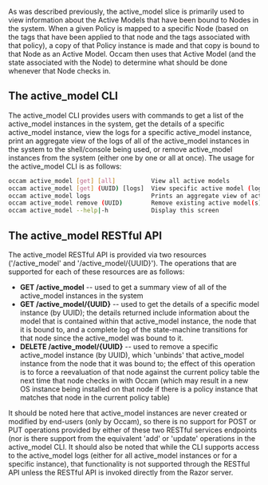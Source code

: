 As was described previously, the active_model slice is primarily used to view information about the Active Models that have been bound to Nodes in the system. When a given Policy is mapped to a specific Node (based on the tags that have been applied to that node and the tags associated with that policy), a copy of that Policy instance is made and that copy is bound to that Node as an Active Model. Occam then uses that Active Model (and the state associated with the Node) to determine what should be done whenever that Node checks in.

## The active_model CLI

The active_model CLI provides users with commands to get a list of the active_model instances in the system, get the details of a specific active_model instance, view the logs for a specific active_model instance, print an aggregate view of the logs of all of the active_model instances in the system to the shell/console being used, or remove active_model instances from the system (either one by one or all at once). The usage for the active_model CLI is as follows:
```bash
occam active_model [get] [all]          View all active models
occam active_model [get] (UUID) [logs]  View specific active model (log)
occam active_model logs                 Prints an aggregate view of active model logs
occam active_model remove (UUID)        Remove existing active model(s)
occam active_model --help|-h            Display this screen
```
## The active_model RESTful API

The active_model RESTful API is provided via two resources ('/active_model' and '/active_model/{UUID}'). The operations that are supported for each of these resources are as follows:

* **GET /active_model** -- used to get a summary view of all of the active_model instances in the system
* **GET /active_model/{UUID}** -- used to get the details of a specific model instance (by UUID); the details returned include information about the model that is contained within that active_model instance, the node that it is bound to, and a complete log of the state-machine transitions for that node since the active_model was bound to it.
* **DELETE /active_model/{UUID}** -- used to remove a specific active_model instance (by UUID), which 'unbinds' that active_model instance from the node that it was bound to; the effect of this operation is to force a reevaluation of that node against the current policy table the next time that node checks in with Occam (which may result in a new OS instance being installed on that node if there is a policy instance that matches that node in the current policy table)

It should be noted here that active_model instances are never created or modified by end-users (only by Occam), so there is no support for POST or PUT operations provided by either of these two RESTful services endpoints (nor is there support from the equivalent 'add' or 'update' operations in the active_model CLI. It should also be noted that while the CLI supports access to the active_model logs (either for all active_model instances or for a specific instance), that functionality is not supported through the RESTful API unless the RESTful API is invoked directly from the Razor server.
